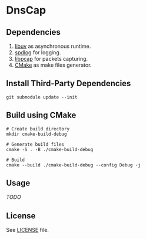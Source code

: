 # DnsCap

## Dependencies

1. [libuv](https://libuv.org/) as asynchronous runtime.
2. [spdlog](https://github.com/gabime/spdlog) for logging.
3. [libpcap](https://www.tcpdump.org/) for packets capturing.
4. [CMake](https://cmake.org/) as make files generator.

## Install Third-Party Dependencies

```shell
git submodule update --init
```

## Build using CMake

```shell
# Create build directory
mkdir cmake-build-debug

# Generate build files
cmake -S . -B ./cmake-build-debug

# Build
cmake --build ./cmake-build-debug --config Debug -j
```

## Usage

_TODO_

## License

See [LICENSE](./LICENSE) file.
